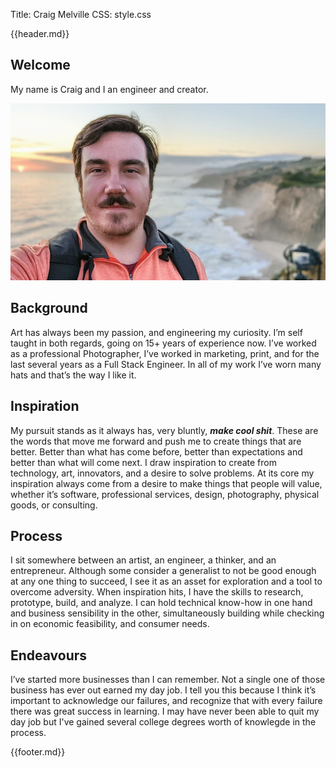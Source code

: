 Title: Craig Melville
CSS: style.css

{{header.md}}

## Welcome

My name is Craig and I an engineer and creator.

![](./images/profile.jpg)

## Background

Art has always been my passion, and engineering my curiosity. I’m self taught in both regards, going on 15+ years of experience now. I’ve worked as a professional Photographer, I’ve worked in marketing, print, and for the last several years as a Full Stack Engineer. In all of my work I’ve worn many hats and that’s the way I like it.

## Inspiration

My pursuit stands as it always has, very bluntly, **_make cool shit_**. These are the words that move me forward and push me to create things that are better. Better than what has come before, better than expectations and better than what will come next. I draw inspiration to create from technology, art, innovators, and a desire to solve problems. At its core my inspiration always come from a desire to make things that people will value, whether it’s software, professional services, design, photography, physical goods, or consulting.

## Process

I sit somewhere between an artist, an engineer, a thinker, and an entrepreneur. Although some consider a generalist to not be good enough at any one thing to succeed, I see it as an asset for exploration and a tool to overcome adversity. When inspiration hits, I have the skills to research, prototype, build, and analyze. I can hold technical know-how in one hand and business sensibility in the other, simultaneously building while checking in on economic feasibility, and consumer needs.

## Endeavours

I’ve started more businesses than I can remember. Not a single one of those business has ever out earned my day job. I tell you this because I think it’s important to acknowledge our failures, and recognize that with every failure there was great success in learning. I may have never been able to quit my day job but I've gained several college degrees worth of knowlegde in the process.

{{footer.md}}

